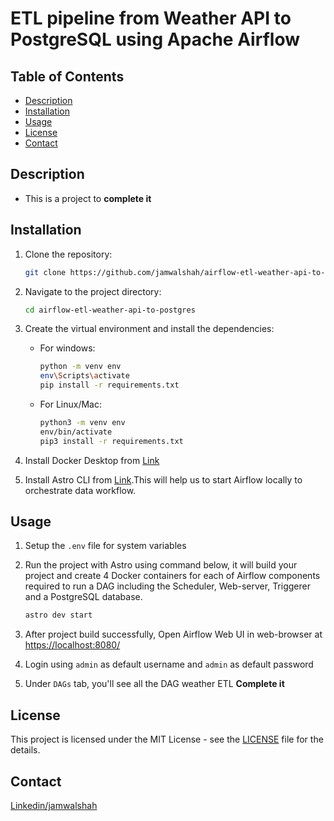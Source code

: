 # ETL pipeline from Weather API to PostgreSQL using Apache Airflow

## Table of Contents

- [Description](#description)
- [Installation](#installation)
- [Usage](#usage)
- [License](#license)
- [Contact](#contact)

## Description

- This is a project to **complete it**

## Installation

1. Clone the repository:

    ```bash
    git clone https://github.com/jamwalshah/airflow-etl-weather-api-to-postgres.git
    ```

2. Navigate to the project directory:

    ```bash
    cd airflow-etl-weather-api-to-postgres
    ```

3. Create the virtual environment and install the dependencies:

    - For windows:

        ```bash
        python -m venv env
        env\Scripts\activate
        pip install -r requirements.txt
        ```

    - For Linux/Mac:

        ```bash
        python3 -m venv env
        env/bin/activate
        pip3 install -r requirements.txt
        ```

4. Install Docker Desktop from [Link](https://docs.docker.com/engine/install/)
5. Install Astro CLI from [Link](https://www.astronomer.io/docs/astro/cli/install-cli).This will help us to start Airflow locally to orchestrate data workflow.

## Usage

1. Setup the `.env` file for system variables
2. Run the project with Astro using command below, it will build your project and create 4 Docker containers for each of Airflow components required to run a DAG including  the Scheduler, Web-server, Triggerer and a PostgreSQL database.

    ```bash
    astro dev start
    ```

3. After project build successfully, Open Airflow Web UI in web-browser at [https://localhost:8080/](https://localhost:8080/)
4. Login using `admin` as default username and `admin` as default password
5. Under `DAGs` tab, you'll see all the DAG weather ETL **Complete it**

## License

This project is licensed under the MIT License - see the [LICENSE](./LICENSE) file for the details.

## Contact

[Linkedin/jamwalshah](https://linkedin.com/in/jamwalshah/)

